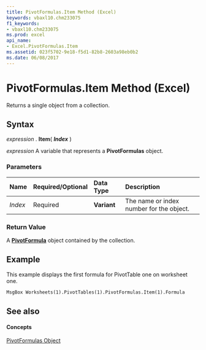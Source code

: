 ```yaml
---
title: PivotFormulas.Item Method (Excel)
keywords: vbaxl10.chm233075
f1_keywords:
- vbaxl10.chm233075
ms.prod: excel
api_name:
- Excel.PivotFormulas.Item
ms.assetid: 023f5702-9e18-f5d1-82b8-2603a98eb0b2
ms.date: 06/08/2017
---
```



# PivotFormulas.Item Method (Excel)

Returns a single object from a collection.


## Syntax

 _expression_ . **Item**( **_Index_** )

 _expression_ A variable that represents a **PivotFormulas** object.


### Parameters



|**Name**|**Required/Optional**|**Data Type**|**Description**|
|:-----|:-----|:-----|:-----|
| _Index_|Required| **Variant**|The name or index number for the object.|

### Return Value

A  **[PivotFormula](pivotformula-object-excel.md)** object contained by the collection.


## Example

This example displays the first formula for PivotTable one on worksheet one.


```vb
MsgBox Worksheets(1).PivotTables(1).PivotFormulas.Item(1).Formula
```


## See also


#### Concepts


[PivotFormulas Object](pivotformulas-object-excel.md)

